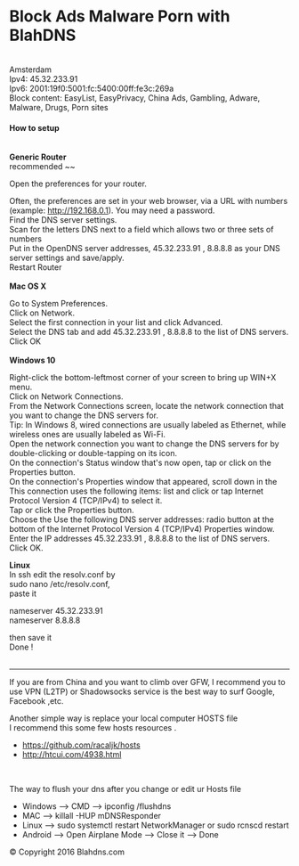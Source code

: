 <h1> Block Ads Malware Porn with BlahDNS </h1>
<br>
Amsterdam<br>
Ipv4: 45.32.233.91<br>
Ipv6: 2001:19f0:5001:fc:5400:00ff:fe3c:269a
<br>
Block content: EasyList, EasyPrivacy, China Ads, Gambling, Adware, Malware, Drugs, Porn sites
<br>
<h4>How to setup </h4>
<br>
<strong>Generic Router </strong><br>
recommended ~~<br>

Open the preferences for your router.<br>

Often, the preferences are set in your web browser, via a URL with numbers (example: http://192.168.0.1). You may need a password.<br>
Find the DNS server settings.<br>
Scan for the letters DNS next to a field which allows two or three sets of numbers<br>
Put in the OpenDNS server addresses, 45.32.233.91 , 8.8.8.8 as your DNS server settings and save/apply.<br>
Restart Router <br>
<br>
<strong> Mac OS X</strong><br>

Go to System Preferences.<br>
Click on Network.<br>
Select the first connection in your list and click Advanced.<br>
Select the DNS tab and add 45.32.233.91 , 8.8.8.8 to the list of DNS servers.<br>
Click OK<br>
<br>
<strong>Windows 10</strong><br>

Right-click the bottom-leftmost corner of your screen to bring up WIN+X menu.<br>
Click on Network Connections.<br>
From the Network Connections screen, locate the network connection that you want to change the DNS servers for.<br>
Tip: In Windows 8, wired connections are usually labeled as Ethernet, while wireless ones are usually labeled as Wi-Fi.<br>
Open the network connection you want to change the DNS servers for by double-clicking or double-tapping on its icon.<br>
On the connection's Status window that's now open, tap or click on the Properties button.<br>
On the connection's Properties window that appeared, scroll down in the This connection uses the following items: list and click or tap Internet Protocol Version 4 (TCP/IPv4) to select it.<br>
Tap or click the Properties button.<br>
Choose the Use the following DNS server addresses: radio button at the bottom of the Internet Protocol Version 4 (TCP/IPv4) Properties window.<br>
Enter the IP addresses 45.32.233.91 , 8.8.8.8 to the list of DNS servers.<br>
Click OK.<br>

<strong> Linux </strong><br>
In ssh edit the resolv.conf by <br>
sudo nano /etc/resolv.conf,<br>
paste it <br>

nameserver 45.32.233.91<br>
nameserver 8.8.8.8<br>

then save it<br>
Done !<br>
<br>
<hr>


<p> If you are from China and you want to climb over GFW, I recommend you to use VPN (L2TP) or Shadowsocks service is the best way to surf Google, Facebook ,etc.</p>
<p> Another simple way is replace your local computer HOSTS file <br> I recommend this some few hosts resources .<br>
<ul>
<li><a href="https://github.com/racaljk/hosts">https://github.com/racaljk/hosts</a></li>
<li><a href="http://htcui.com/4938.html">http://htcui.com/4938.html</a></li>
</ul>
<br>
<p> The way to flush your dns after you change or edit ur Hosts file </p>
<ul>
<li> Windows --> CMD --> ipconfig /flushdns </li>
<li> MAC --> killall -HUP mDNSResponder </li>
<li> Linux --> sudo systemctl restart NetworkManager or sudo rcnscd restart </li>
<li> Android --> Open Airplane Mode --> Close it --> Done </li>
</ul>

<p>&copy; Copyright 2016 Blahdns.com </p>

